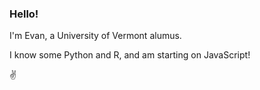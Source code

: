### Hello!
I'm Evan, a University of Vermont alumus. 

I know some Python and R, and am starting on JavaScript!

:v:
